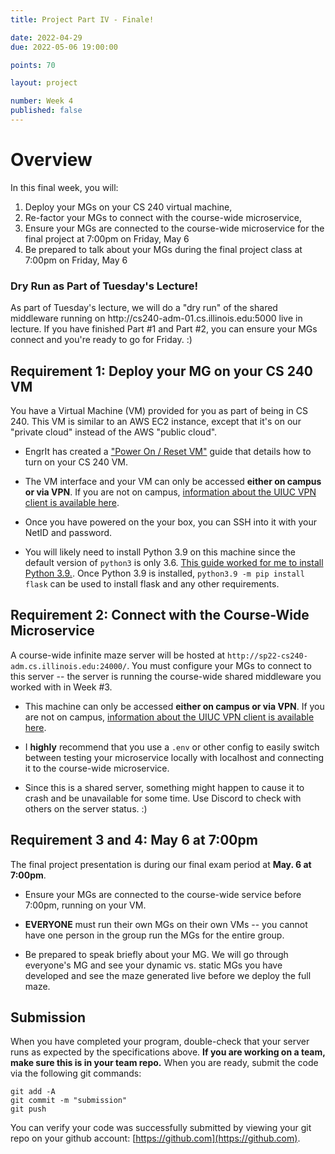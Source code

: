 ```yaml
---
title: Project Part IV - Finale!

date: 2022-04-29
due: 2022-05-06 19:00:00

points: 70

layout: project

number: Week 4
published: false
---
```


<style>
.maze {
  font-weight: bold;
  /*
  font-size: 120%;
  line-height: 80%;
  height: 80%;
  background: -webkit-linear-gradient(#13294B, #FF552E, #13294B, #FF552E);
  -webkit-background-clip: text;
  -webkit-text-fill-color: transparent;
  font-family: Montserrat;
  */
}
</style>

# Overview

In this final week, you will:

1. Deploy your MGs on your CS 240 virtual machine,
2. Re-factor your MGs to connect with the course-wide microservice,
3. Ensure your MGs are connected to the course-wide microservice for the final project at 7:00pm on Friday, May 6
4. Be prepared to talk about your MGs during the final project class at 7:00pm on Friday, May 6


<div class="alert alert-info" role="alert">
  <h3>Dry Run as Part of Tuesday's Lecture!</h3>
  <p>
    As part of Tuesday's lecture, we will do a "dry run" of the shared middleware running on http://cs240-adm-01.cs.illinois.edu:5000 live in lecture.  If you have finished Part #1 and Part #2, you can ensure your MGs connect and you're ready to go for Friday. :)
  </p>
</div>


## Requirement 1: Deploy your MG on your CS 240 VM

You have a Virtual Machine (VM) provided for you as part of being in CS 240.  This VM is similar to an AWS EC2 instance, except that it's on our "private cloud" instead of the AWS "public cloud".

- EngrIt has created a ["Power On / Reset VM"](https://answers.uillinois.edu/illinois.engineering/page.php?id=108475) guide that details how to turn on your CS 240 VM.

- The VM interface and your VM can only be accessed **either on campus or via VPN**.  If you are not on campus, [information about the UIUC VPN client is available here](https://answers.uillinois.edu/98773).

- Once you have powered on the your box, you can SSH into it with your NetID and password.

- You will likely need to install Python 3.9 on this machine since the default version of `python3` is only 3.6.  [This guide worked for me to install Python 3.9.](https://tecadmin.net/how-to-install-python-3-9-on-ubuntu-18-04/).  Once Python 3.9 is installed, `python3.9 -m pip install flask` can be used to install flask and any other requirements.


## Requirement 2: Connect with the Course-Wide Microservice

A course-wide infinite maze server will be hosted at `http://sp22-cs240-adm.cs.illinois.edu:24000/`.  You must configure your MGs to connect to this server -- the server is running the course-wide shared middleware you worked with in Week #3.

- This machine can only be accessed **either on campus or via VPN**.  If you are not on campus, [information about the UIUC VPN client is available here](https://answers.uillinois.edu/98773).

- I **highly** recommend that you use a `.env` or other config to easily switch between testing your microservice locally with localhost and connecting it to the course-wide microservice.

- Since this is a shared server, something might happen to cause it to crash and be unavailable for some time.  Use Discord to check with others on the server status. :)



## Requirement 3 and 4: May 6 at 7:00pm

The final project presentation is during our final exam period at **May. 6 at 7:00pm**.

- Ensure your MGs are connected to the course-wide service before 7:00pm, running on your VM.

- **EVERYONE** must run their own MGs on their own VMs -- you cannot have one person in the group run the MGs for the entire group.

- Be prepared to speak briefly about your MG.  We will go through everyone's MG and see your dynamic vs. static MGs you have developed and see the maze generated live before we deploy the full maze.


## Submission

When you have completed your program, double-check that your server runs as expected by the specifications above.  **If you are working on a team, make sure this is in your team repo.**  When you are ready, submit the code via the following git commands:

```
git add -A
git commit -m "submission"
git push
```

You can verify your code was successfully submitted by viewing your git repo on your github account: [https://github.com](https://github.com).

